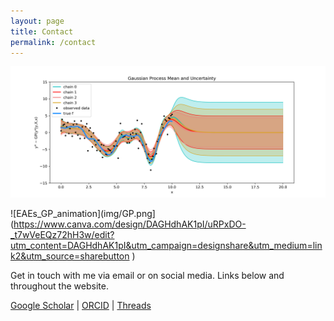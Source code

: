```yaml
---
layout: page
title: Contact
permalink: /contact
---
```

![GPs](img/GP.png)

![EAEs_GP_animation](img/GP.png](https://www.canva.com/design/DAGHdhAK1pI/uRPxDO-_t7wVeEQz72hH3w/edit?utm_content=DAGHdhAK1pI&utm_campaign=designshare&utm_medium=link2&utm_source=sharebutton
)

Get in touch with me via email or on social media. Links below and throughout the website.

[Google Scholar](https://scholar.google.com/citations?user=RCvn620AAAAJ&hl=en&oi=ao) | [ORCID](https://orcid.org/0000-0003-2996-7031) | [Threads](https://www.threads.net/@pr0fpy0m0) 
